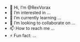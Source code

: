 - 👋 Hi, I’m @RexVorax
- 👀 I’m interested in ...
- 🌱 I’m currently learning ...
- 💞️ I’m looking to collaborate on ...
- 📫 How to reach me ...
- ⚡ Fun fact: ...

<!---
RexVorax/RexVorax is a ✨ special ✨ repository because its `README.md` (this file) appears on your GitHub profile.
You can click the Preview link to take a look at your changes.
--->
